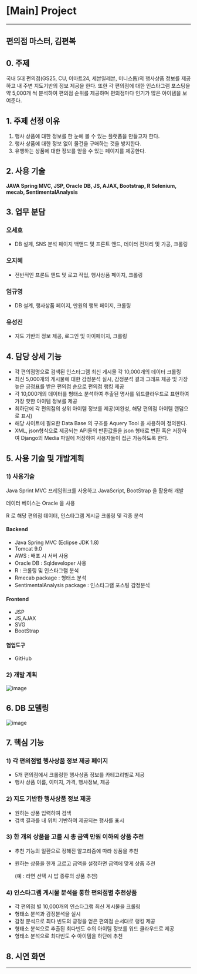 # [Main] Project

---

## 편의점 마스터, 김편복



## 0. 주제  

국내 5대 편의점(GS25, CU, 이마트24, 세븐일레븐, 미니스톱)의 행사상품 정보를 제공하고 내 주변 지도기반의 정보 제공을 한다. 또한 각 편의점에 대한 인스타그램 포스팅을 약 5,000개 씩 분석하여 편의점 순위를 제공하며 편의점마다 인기가 많은 아이템을 보여준다. 



## 1. 주제 선정 이유

1. 행사 상품에 대한 정보를 한 눈에 볼 수 있는 플랫폼을 만들고자 한다.
2. 행사 상품에 대한 정보 없이 물건을 구매하는 것을 방지한다.
3. 유행하는 상품에 대한 정보를 얻을 수 있는 페이지를 제공한다.



## 2. 사용 기술 

**JAVA Spring MVC, JSP, Oracle DB, JS, AJAX, Bootstrap, R Selenium, mecab, SentimentalAnalysis**



## 3. 업무 분담 

### 오세호

- DB 설계, SNS 분석 페이지 백앤드 및 프론트 앤드, 데이터 전처리 및 가공, 크롤링

### 오지혜

- 전반적인 프론트 앤드 및 로고 작업, 행사상품 페이지, 크롤링

### 엄규영

- DB 설계, 행사상품 페이지, 만원의 행복 페이지, 크롤링

### 유성진

- 지도 기반의 정보 제공, 로그인 및 마이페이지, 크롤링



## 4. 담당 상세 기능

- 각 편의점명으로 검색된 인스타그램 최신 게시물 각 10,000개의 데이터 크롤링
- 최신 5,000개의 게시물에 대한 감정분석 실시, 감정분석 결과 그래프 제공 및 가장 높은 긍정표를 받은 편의점 순으로 편의점 랭킹 제공
- 각 10,000개의 데이터를 형태소 분석하여 추출된 명사를 워드클라우드로 표현하여 가장 핫한 아이템 정보를 제공
- 최하단에 각 편의점의 상위 아이템 정보를 제공(미완성, 해당 편의점 아이템 랜덤으로 표시)
- 해당 사이트에 필요한 Data Base 의 구조를 Aquery Tool 을 사용하여 정의한다.
- XML, json형식으로 제공되는 API들의 반환값들을 json 형태로 변환 혹은 저장하여 Django의 Media 파일에 저장하여 사용자들이 접근 가능하도록 한다.



## 5. 사용 기술 및 개발계획

### 1) 사용기술

Java Sprint MVC 프레임워크를 사용하고 JavaScript, BootStrap 을 활용해 개발

데이터 베이스는 Oracle 을 사용

R 로 해당 편의점 데이터, 인스타그램 게시글 크롤링 및 각종 분석

#### Backend

- Java Spring MVC (Eclipse JDK 1.8)
- Tomcat 9.0
- AWS : 배포 시 서버 사용
- Oracle DB : Sqldeveloper 사용
- R : 크롤링 및 인스타그램 분석
- Rmecab package : 형태소 분석
- SentimentalAnalysis package : 인스타그램 포스팅 감정분석

#### Frontend

- JSP
- JS,AJAX
- SVG
- BootStrap

#### 협업도구

- GitHub



### 2) 개발 계획

![image](https://user-images.githubusercontent.com/58541635/87222475-caa8b000-c3ae-11ea-8271-3eaa17bea00d.png)



## 6. DB 모델링

![image](https://user-images.githubusercontent.com/58541635/87222534-270bcf80-c3af-11ea-8c4a-ed5206b2323c.png)



## 7. 핵심 기능

### 1) 각 편의점별 행사상품 정보 제공 페이지

- 5개 편의점에서 크롤링한 행사상품 정보를 카테고리별로 제공
- 행사 상품 이름, 이미지, 가격, 행사정보, 제공

### 2) 지도 기반한 행사상품 정보 제공

- 원하는 상품 입력하여 검색
- 검색 결과를 내 위치 기반하여 제공되는 행사를 표시

### 3) 한 개의 상품을 고를 시 총 금액 만원 이하의 상품 추천

- 추천 기능의 일환으로 정해진 알고리즘에 따라 상품을 추천

- 원하는 상품을 한개 고르고 금액을 설정하면 금액에 맞게 상품 추천

  (예 : 라면 선택 시 밥 종류의 상품 추천)

### 4) 인스타그램 게시물 분석을 통한 편의점별 추천상품

- 각 편의점 별 10,000개의 인스타그램 최신 게시물을 크롤링
- 형태소 분석과 감정분석을 실시
- 감정 분석으로 최다 빈도의 긍정을 얻은 편의점 순서대로 랭킹 제공
- 형태소 분석으로 추출된 최다빈도 수의 아이템 정보를 워드 클라우드로 제공
- 형태소 분석으로 최다빈도 수 아이템을 하단에 추천



## 8. 시연 화면

---

